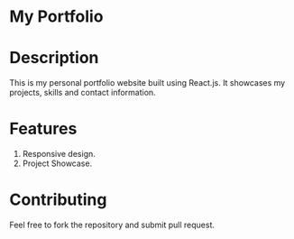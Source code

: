 # My Portfolio

# Description

This is my personal portfolio website built using React.js. It showcases my projects, skills and contact information.

# Features

1. Responsive design.
2. Project Showcase.

# Contributing

Feel free to fork the repository and submit pull request.